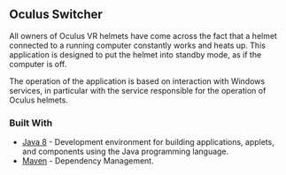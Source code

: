 ## Oculus Switcher

All owners of Oculus VR helmets have come across the fact that a helmet connected to a running computer constantly works and heats up. This application is designed to put the helmet into standby mode, as if the computer is off.

The operation of the application is based on interaction with Windows services, in particular with the service responsible for the operation of Oculus helmets.

### Built With

* [Java 8](https://www.oracle.com/technetwork/java/javase/downloads/jdk8-downloads-2133151.html) - Development environment for building applications, applets, and components using the Java programming language.
* [Maven](https://maven.apache.org/) - Dependency Management.
 